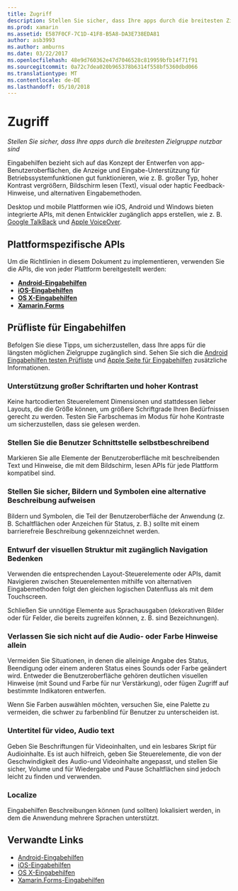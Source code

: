```yaml
---
title: Zugriff
description: Stellen Sie sicher, dass Ihre apps durch die breitesten Zielgruppe nutzbar sind
ms.prod: xamarin
ms.assetid: E587F0CF-7C1D-41F8-B5A8-DA3E738EDA81
author: asb3993
ms.author: amburns
ms.date: 03/22/2017
ms.openlocfilehash: 48e9d760362e47d7046528c819959bfb14f71f91
ms.sourcegitcommit: 0a72c7dea020b965378b6314f558bf5360dbd066
ms.translationtype: MT
ms.contentlocale: de-DE
ms.lasthandoff: 05/10/2018
---
```

# <a name="accessibility"></a>Zugriff

_Stellen Sie sicher, dass Ihre apps durch die breitesten Zielgruppe nutzbar sind_

Eingabehilfen bezieht sich auf das Konzept der Entwerfen von app-Benutzeroberflächen, die Anzeige und Eingabe-Unterstützung für Betriebssystemfunktionen gut funktionieren, wie z. B. großer Typ, hoher Kontrast vergrößern, Bildschirm lesen (Text), visual oder haptic Feedback-Hinweise, und alternativen Eingabemethoden.

Desktop und mobile Plattformen wie iOS, Android und Windows bieten integrierte APIs, mit denen Entwickler zugänglich apps erstellen, wie z. B. [Google TalkBack](https://play.google.com/store/apps/details?id=com.google.android.marvin.talkback) und [Apple VoiceOver](http://www.apple.com/accessibility/ios/voiceover/).

## <a name="platform-specific-apis"></a>Plattformspezifische APIs

Um die Richtlinien in diesem Dokument zu implementieren, verwenden Sie die APIs, die von jeder Plattform bereitgestellt werden:

- [**Android-Eingabehilfen**](~/android/app-fundamentals/accessibility.md)
- [**iOS-Eingabehilfen**](~/ios/app-fundamentals/accessibility.md)
- [**OS X-Eingabehilfen**](~/mac/app-fundamentals/accessibility.md)
- [**Xamarin.Forms**](~/xamarin-forms/app-fundamentals/accessibility/index.md)

<a name="checklist" />

## <a name="accessibility-checklist"></a>Prüfliste für Eingabehilfen

Befolgen Sie diese Tipps, um sicherzustellen, dass Ihre apps für die längsten möglichen Zielgruppe zugänglich sind. Sehen Sie sich die [Android Eingabehilfen testen Prüfliste](http://developer.android.com/training/accessibility/testing.html) und [Apple Seite für Eingabehilfen](http://www.apple.com/accessibility/) zusätzliche Informationen.

### <a name="support-large-fonts-and-high-contrast"></a>Unterstützung großer Schriftarten und hoher Kontrast

Keine hartcodierten Steuerelement Dimensionen und stattdessen lieber Layouts, die die Größe können, um größere Schriftgrade Ihren Bedürfnissen gerecht zu werden.
Testen Sie Farbschemas im Modus für hohe Kontraste um sicherzustellen, dass sie gelesen werden.

### <a name="make-the-user-interface-self-describing"></a>Stellen Sie die Benutzer Schnittstelle selbstbeschreibend

Markieren Sie alle Elemente der Benutzeroberfläche mit beschreibenden Text und Hinweise, die mit dem Bildschirm, lesen APIs für jede Plattform kompatibel sind.

### <a name="ensure-that-images-and-icons-have-an-alternate-text-description"></a>Stellen Sie sicher, Bildern und Symbolen eine alternative Beschreibung aufweisen

Bildern und Symbolen, die Teil der Benutzeroberfläche der Anwendung (z. B. Schaltflächen oder Anzeichen für Status, z. B.) sollte mit einem barrierefreie Beschreibung gekennzeichnet werden.

### <a name="design-the-visual-tree-with-accessible-navigation-in-mind"></a>Entwurf der visuellen Struktur mit zugänglich Navigation Bedenken

Verwenden die entsprechenden Layout-Steuerelemente oder APIs, damit Navigieren zwischen Steuerelementen mithilfe von alternativen Eingabemethoden folgt den gleichen logischen Datenfluss als mit dem Touchscreen.

Schließen Sie unnötige Elemente aus Sprachausgaben (dekorativen Bilder oder für Felder, die bereits zugreifen können, z. B. sind Bezeichnungen).

### <a name="dont-rely-on-audio-or-color-cues-alone"></a>Verlassen Sie sich nicht auf die Audio- oder Farbe Hinweise allein

Vermeiden Sie Situationen, in denen die alleinige Angabe des Status, Beendigung oder einem anderen Status eines Sounds oder Farbe geändert wird. Entweder die Benutzeroberfläche gehören deutlichen visuellen Hinweise (mit Sound und Farbe für nur Verstärkung), oder fügen Zugriff auf bestimmte Indikatoren entwerfen.

Wenn Sie Farben auswählen möchten, versuchen Sie, eine Palette zu vermeiden, die schwer zu farbenblind für Benutzer zu unterscheiden ist.

### <a name="captioning-for-video-text-for-audio"></a>Untertitel für video, Audio text

Geben Sie Beschriftungen für Videoinhalten, und ein lesbares Skript für Audioinhalte. Es ist auch hilfreich, geben Sie Steuerelemente, die von der Geschwindigkeit des Audio-und Videoinhalte angepasst, und stellen Sie sicher, Volume und für Wiedergabe und Pause Schaltflächen sind jedoch leicht zu finden und verwenden.

### <a name="localize"></a>Localize

Eingabehilfen Beschreibungen können (und sollten) lokalisiert werden, in dem die Anwendung mehrere Sprachen unterstützt.



## <a name="related-links"></a>Verwandte Links

- [Android-Eingabehilfen](~/android/app-fundamentals/accessibility.md)
- [iOS-Eingabehilfen](~/ios/app-fundamentals/accessibility.md)
- [OS X-Eingabehilfen](~/mac/app-fundamentals/accessibility.md)
- [Xamarin.Forms-Eingabehilfen](~/xamarin-forms/app-fundamentals/accessibility/index.md)

